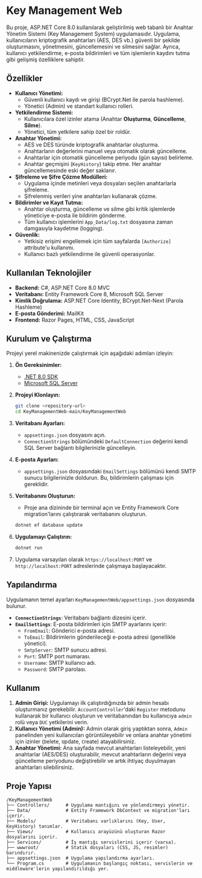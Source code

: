 # Key Management Web

Bu proje, ASP.NET Core 8.0 kullanılarak geliştirilmiş web tabanlı bir Anahtar Yönetim Sistemi (Key Management System) uygulamasıdır. Uygulama, kullanıcıların kriptografik anahtarları (AES, DES vb.) güvenli bir şekilde oluşturmasını, yönetmesini, güncellemesini ve silmesini sağlar. Ayrıca, kullanıcı yetkilendirme, e-posta bildirimleri ve tüm işlemlerin kaydını tutma gibi gelişmiş özelliklere sahiptir.

## Özellikler

- **Kullanıcı Yönetimi:**
  - Güvenli kullanıcı kaydı ve girişi (BCrypt.Net ile parola hashleme).
  - Yönetici (Admin) ve standart kullanıcı rolleri.
- **Yetkilendirme Sistemi:**
  - Kullanıcılara özel izinler atama (Anahtar **Oluşturma**, **Güncelleme**, **Silme**).
  - Yönetici, tüm yetkilere sahip özel bir roldür.
- **Anahtar Yönetimi:**
  - AES ve DES türünde kriptografik anahtarlar oluşturma.
  - Anahtarların değerlerini manuel veya otomatik olarak güncelleme.
  - Anahtarlar için otomatik güncelleme periyodu (gün sayısı) belirleme.
  - Anahtar geçmişini (`KeyHistory`) takip etme. Her anahtar güncellemesinde eski değer saklanır.
- **Şifreleme ve Şifre Çözme Modülleri:**
  - Uygulama içinde metinleri veya dosyaları seçilen anahtarlarla şifreleme.
  - Şifrelenmiş verileri yine anahtarları kullanarak çözme.
- **Bildirimler ve Kayıt Tutma:**
  - Anahtar oluşturma, güncelleme ve silme gibi kritik işlemlerde yöneticiye e-posta ile bildirim gönderme.
  - Tüm kullanıcı işlemlerini `App_Data/log.txt` dosyasına zaman damgasıyla kaydetme (logging).
- **Güvenlik:**
  - Yetkisiz erişimi engellemek için tüm sayfalarda `[Authorize]` attribute'u kullanımı.
  - Kullanıcı bazlı yetkilendirme ile güvenli operasyonlar.

## Kullanılan Teknolojiler

- **Backend:** C#, ASP.NET Core 8.0 MVC
- **Veritabanı:** Entity Framework Core 8, Microsoft SQL Server
- **Kimlik Doğrulama:** ASP.NET Core Identity, BCrypt.Net-Next (Parola Hashleme)
- **E-posta Gönderimi:** MailKit
- **Frontend:** Razor Pages, HTML, CSS, JavaScript

## Kurulum ve Çalıştırma

Projeyi yerel makinenizde çalıştırmak için aşağıdaki adımları izleyin:

1.  **Ön Gereksinimler:**
    - [.NET 8.0 SDK](https://dotnet.microsoft.com/download/dotnet/8.0)
    - [Microsoft SQL Server](https://www.microsoft.com/tr-tr/sql-server/sql-server-downloads)

2.  **Projeyi Klonlayın:**
    ```bash
    git clone <repository-url>
    cd KeyManagementWeb-main/KeyManagementWeb
    ```

3.  **Veritabanı Ayarları:**
    - `appsettings.json` dosyasını açın.
    - `ConnectionStrings` bölümündeki `DefaultConnection` değerini kendi SQL Server bağlantı bilgilerinizle güncelleyin.

4.  **E-posta Ayarları:**
    - `appsettings.json` dosyasındaki `EmailSettings` bölümünü kendi SMTP sunucu bilgilerinizle doldurun. Bu, bildirimlerin çalışması için gereklidir.

5.  **Veritabanını Oluşturun:**
    - Proje ana dizininde bir terminal açın ve Entity Framework Core migration'larını çalıştırarak veritabanını oluşturun.
    ```bash
    dotnet ef database update
    ```

6.  **Uygulamayı Çalıştırın:**
    ```bash
    dotnet run
    ```

7.  Uygulama varsayılan olarak `https://localhost:PORT` ve `http://localhost:PORT` adreslerinde çalışmaya başlayacaktır.

## Yapılandırma

Uygulamanın temel ayarları `KeyManagementWeb/appsettings.json` dosyasında bulunur.

- **`ConnectionStrings`**: Veritabanı bağlantı dizesini içerir.
- **`EmailSettings`**: E-posta bildirimleri için SMTP ayarlarını içerir:
  - `FromEmail`: Gönderici e-posta adresi.
  - `ToEmail`: Bildirimlerin gönderileceği e-posta adresi (genellikle yönetici).
  - `SmtpServer`: SMTP sunucu adresi.
  - `Port`: SMTP port numarası.
  - `Username`: SMTP kullanıcı adı.
  - `Password`: SMTP parolası.

## Kullanım

1.  **Admin Girişi:** Uygulamayı ilk çalıştırdığınızda bir admin hesabı oluşturmanız gerekebilir. `AccountController`'daki `Register` metodunu kullanarak bir kullanıcı oluşturun ve veritabanından bu kullanıcıya `admin` rolü veya `DUC` yetkilerini verin.
2.  **Kullanıcı Yönetimi (Admin):** Admin olarak giriş yaptıktan sonra, `Admin` panelinden yeni kullanıcıları görüntüleyebilir ve onlara anahtar yönetimi için izinler (`D`elete, `U`pdate, `C`reate) atayabilirsiniz.
3.  **Anahtar Yönetimi:** Ana sayfada mevcut anahtarları listeleyebilir, yeni anahtarlar (AES/DES) oluşturabilir, mevcut anahtarların değerini veya güncelleme periyodunu değiştirebilir ve artık ihtiyaç duyulmayan anahtarları silebilirsiniz.

## Proje Yapısı

```
/KeyManagementWeb
├── Controllers/      # Uygulama mantığını ve yönlendirmeyi yönetir.
├── Data/             # Entity Framework DbContext ve migration'ları içerir.
├── Models/           # Veritabanı varlıklarını (Key, User, KeyHistory) tanımlar.
├── Views/            # Kullanıcı arayüzünü oluşturan Razor dosyalarını içerir.
├── Services/         # İş mantığı servislerini içerir (varsa).
├── wwwroot/          # Statik dosyaları (CSS, JS, resimler) barındırır.
├── appsettings.json  # Uygulama yapılandırma ayarları.
└── Program.cs        # Uygulamanın başlangıç noktası, servislerin ve middleware'lerin yapılandırıldığı yer.
